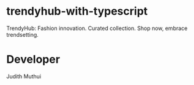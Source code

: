 # trendyhub-with-typescript
TrendyHub: Fashion innovation. Curated collection. Shop now, embrace trendsetting.
# Developer
Judith Muthui
